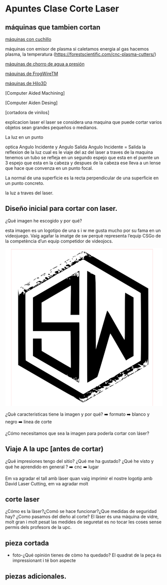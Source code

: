  
# Apuntes Clase Corte Laser

## máquinas que tambien cortan

[máquinas con cuchillo](https://www.youtube.com/watch?v=PG9lJOnNTzQ)

máquinas con emisor de plasma si caletamos energia al gas hacemos plasma, la temperatura (https://forestscientific.com/cnc-plasma-cutters/)

[máquinas de chorro de agua a presión](https://www.wazer.com/)

[máquinas de FrogWireTM](https://www.frog3d.com/frogwire)

[máquinas de Hilo3D](https://www.youtube.com/watch?v=CJbWYmMbHKI&list=TLGGEhzSwE6Ly4oxNTA0MjAyMQ)



[Computer Aided Machining] 

[Computer Aiden Desing]

[cortadora de vinilos]

explicacion laser el laser se considera una maquina que puede cortar varios objetos sean grandes pequeños o medianos.

La luz en un punto

optica Angulo Incidente y Angulo Salida Angulo Incidente = Salida 
la reflexion de la luz 
cual es le viaje del az del laser a traves de la maquina tenemos un tubo se refleja en un segundo espejo que esta en el puente un 3 espejo que esta en la cabeza y despues de la cabeza ese lleva a un lense que hace que convenza en un  punto focal.

La normal de una superficie es la recta perpendicular de una superficie en un punto concreto. 

la luz a traves del laser.



## Diseño inicial para cortar con laser.
¿Qué imagen he escogido y por qué?

 esta imagen es un logotipo de una s i w me gusta mucho por su fama en un videojuego. Vaig agafar la imatge de sw perquè representa l’equip CSGo de la competència d’un equip competidor de videojocs.
 
![foto logo sw](https://github.com/marc125678/Soldadura-dise-o/blob/main/vector-graphic-initials-letter-sw-logo-design-template-emblem-hexagon-204622470.jpg%20Concun%20Marc.svg)

¿Què caracteristicas tiene la imagen y por qué? ➡️ formato ➡️ blanco y negro ➡️ linea de corte 

¿Cómo necesitamos que sea la imagen para poderla cortar con láser?


## Viaje A la upc [antes de cortar)

¿Qué impresiones tengo del sitio? ¿Qué me ha gustado?
¿Qué he visto y qué he aprendido en general ? ➡️ cnc ➡️ lugar

Em va agradar el tall amb làser quan vaig imprimir el nostre logotip amb David Laser Cutting, em va agradar molt
## corte laser
¿Cómo es la làser?¿Comó se hace funcionar?¿Que medidas de seguridad hay?
¿Como pasamos del dieño al corte?
El làser és una màquina de vidre, molt gran i molt pesat las medides de seguretat es no tocar les coses sense permis dels profesors de la upc.
## pieza cortada
- foto-¿Qué opinión tienes de còmo ha quedado? 
El quadrat de la peça és impressionant i té bon aspecte
## piezas adicionales.
